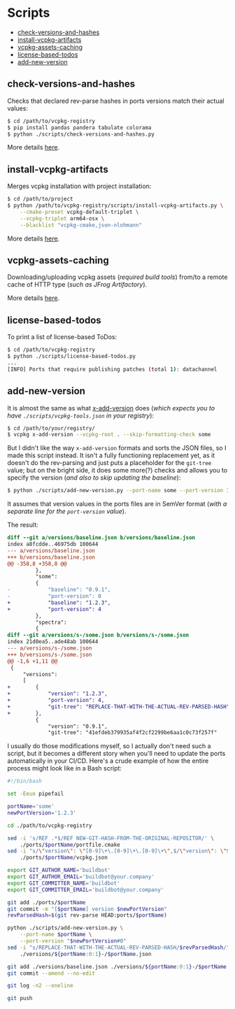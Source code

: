 # Scripts

<!-- MarkdownTOC -->

- [check-versions-and-hashes](#check-versions-and-hashes)
- [install-vcpkg-artifacts](#install-vcpkg-artifacts)
- [vcpkg-assets-caching](#vcpkg-assets-caching)
- [license-based-todos](#license-based-todos)
- [add-new-version](#add-new-version)

<!-- /MarkdownTOC -->

## check-versions-and-hashes

Checks that declared rev-parse hashes in ports versions match their actual values:

``` sh
$ cd /path/to/vcpkg-registry
$ pip install pandas pandera tabulate colorama
$ python ./scripts/check-versions-and-hashes.py
```

More details [here](https://decovar.dev/blog/2022/10/30/cpp-dependencies-with-vcpkg/#checking-versions-and-hashes).

## install-vcpkg-artifacts

Merges vcpkg installation with project installation:

``` sh
$ cd /path/to/project
$ python /path/to/vcpkg-registry/scripts/install-vcpkg-artifacts.py \
    --cmake-preset vcpkg-default-triplet \
    --vcpkg-triplet arm64-osx \
    --blacklist "vcpkg-cmake,json-nlohmann"
```

More details [here](https://decovar.dev/blog/2022/10/30/cpp-dependencies-with-vcpkg/#distributing-your-project).

## vcpkg-assets-caching

Downloading/uploading vcpkg assets (*required build tools*) from/to a remote cache of HTTP type (*such as JFrog Artifactory*).

More details [here](https://decovar.dev/blog/2022/10/30/cpp-dependencies-with-vcpkg/#asset-caching).

## license-based-todos

To print a list of license-based ToDos:

``` sh
$ cd /path/to/vcpkg-registry
$ python ./scripts/license-based-todos.py
...
[INFO] Ports that require publishing patches (total 1): datachannel
```

## add-new-version

It is almost the same as what [x-add-version](https://learn.microsoft.com/en-us/vcpkg/commands/add-version) does (*which expects you to have `./scripts/vcpkg-tools.json` in your registry*):

``` sh
$ cd /path/to/your/registry/
$ vcpkg x-add-version --vcpkg-root . --skip-formatting-check some
```

But I didn't like the way `x-add-version` formats and sorts the JSON files, so I made this script instead. It isn't a fully functioning replacement yet, as it doesn't do the rev-parsing and just puts a placeholder for the `git-tree` value; but on the bright side, it does some more(?) checks and allows you to specify the version (*and also to skip updating the baseline*):

``` sh
$ python ./scripts/add-new-version.py --port-name some --port-version 1.2.3#4
```

It assumes that version values in the ports files are in SemVer format (*with a separate line for the `port-version` value*).

The result:

``` diff
diff --git a/versions/baseline.json b/versions/baseline.json
index a8fcdde..46975db 100644
--- a/versions/baseline.json
+++ b/versions/baseline.json
@@ -358,8 +358,8 @@
         },
         "some":
         {
-            "baseline": "0.9.1",
-            "port-version": 0
+            "baseline": "1.2.3",
+            "port-version": 4
         },
         "spectra":
         {
diff --git a/versions/s-/some.json b/versions/s-/some.json
index 21d0ea5..ade48ab 100644
--- a/versions/s-/some.json
+++ b/versions/s-/some.json
@@ -1,6 +1,11 @@
 {
     "versions":
     [
+        {
+            "version": "1.2.3",
+            "port-version": 4,
+            "git-tree": "REPLACE-THAT-WITH-THE-ACTUAL-REV-PARSED-HASH"
+        },
         {
             "version": "0.9.1",
             "git-tree": "41efdeb379935af4f2cf2299be6aa1c0c73f257f"
```

I usually do those modifications myself, so I actually don't need such a script, but it becomes a different story when you'll need to update the ports automatically in your CI/CD. Here's a crude example of how the entire process might look like in a Bash script:

``` sh
#!/bin/bash

set -Eeuo pipefail

portName='some'
newPortVersion='1.2.3'

cd ./path/to/vcpkg-registry

sed -i 's/REF .*$/REF NEW-GIT-HASH-FROM-THE-ORIGINAL-REPOSITOR/' \
    ./ports/$portName/portfile.cmake
sed -i "s/\"version\": \"[0-9]\+\.[0-9]\+\.[0-9]\+\",$/\"version\": \"$newPortVersion\",/" \
    ./ports/$portName/vcpkg.json

export GIT_AUTHOR_NAME='buildbot'
export GIT_AUTHOR_EMAIL='buildbot@your.company'
export GIT_COMMITTER_NAME='buildbot'
export GIT_COMMITTER_EMAIL='buildbot@your.company'

git add ./ports/$portName
git commit -m "[$portName] version $newPortVersion"
revParsedHash=$(git rev-parse HEAD:ports/$portName)

python ./scripts/add-new-version.py \
    --port-name $portName \
    --port-version "$newPortVersion#0"
sed -i "s/REPLACE-THAT-WITH-THE-ACTUAL-REV-PARSED-HASH/$revParsedHash/" \
    ./versions/${portName:0:1}-/$portName.json

git add ./versions/baseline.json ./versions/${portName:0:1}-/$portName.json
git commit --amend --no-edit

git log -n2 --oneline

git push
```
